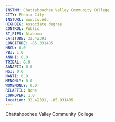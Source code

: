 ```yaml
---
INSTNM: Chattahoochee Valley Community College
CITY: Phenix City
INSTURL: www.cv.edu
HIGHDEG: Associate degree
CONTROL: Public
ST_FIPS: Alabama
LATITUDE: 32.42391
LONGITUDE: -85.031485
HBCU: 0.0
PBI: 1.0
ANNHI: 0.0
TRIBAL: 0.0
AANAPII: 0.0
HSI: 0.0
NANTI: 0.0
MENONLY: 0.0
WOMENONLY: 0.0
RELAFFIL: None
CURROPER: 1.0
location: 32.42391, -85.031485
---
```

Chattahoochee Valley Community College